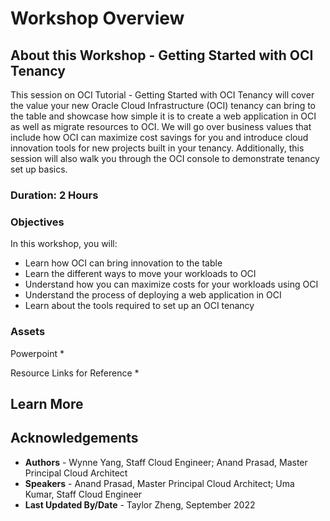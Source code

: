 # Workshop Overview

## About this Workshop - Getting Started with OCI Tenancy

This session on OCI Tutorial - Getting Started with OCI Tenancy will cover the value your new Oracle Cloud Infrastructure (OCI) tenancy can bring to the table and showcase how simple it is to create a web application in OCI as well as migrate resources to OCI. We will go over business values that include how OCI can maximize cost savings for you and introduce cloud innovation tools for new projects built in your tenancy. Additionally, this session will also walk you through the OCI console to demonstrate tenancy set up basics. 

### **Duration: 2 Hours**

### Objectives

In this workshop, you will:
* Learn how OCI can bring innovation to the table
* Learn the different ways to move your workloads to OCI
* Understand how you can maximize costs for your workloads using OCI
* Understand the process of deploying a web application in OCI
* Learn about the tools required to set up an OCI tenancy


### **Assets**

Powerpoint
* 

Resource Links for Reference 
* 

## Learn More


## Acknowledgements
* **Authors** - Wynne Yang, Staff Cloud Engineer; Anand Prasad, Master Principal Cloud Architect
* **Speakers** - Anand Prasad, Master Principal Cloud Architect; Uma Kumar, Staff Cloud Engineer
* **Last Updated By/Date** - Taylor Zheng, September 2022

